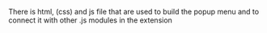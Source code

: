 There is html, (css) and js file that are used to build the popup menu
and to connect it with other .js modules in the extension